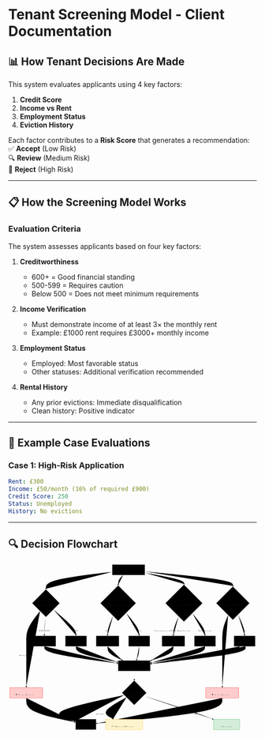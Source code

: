 # Tenant Screening Model - Client Documentation

## 📊 How Tenant Decisions Are Made
This system evaluates applicants using 4 key factors:  
1. **Credit Score**  
2. **Income vs Rent**  
3. **Employment Status**  
4. **Eviction History**  

Each factor contributes to a **Risk Score** that generates a recommendation:  
✅ **Accept** (Low Risk)  
🔍 **Review** (Medium Risk)  
🚨 **Reject** (High Risk)  

---
## 📋 How the Screening Model Works

### Evaluation Criteria
The system assesses applicants based on four key factors:

1. **Creditworthiness**  
   - 600+ = Good financial standing  
   - 500-599 = Requires caution  
   - Below 500 = Does not meet minimum requirements  

2. **Income Verification**  
   - Must demonstrate income of at least 3× the monthly rent  
   - Example: £1000 rent requires £3000+ monthly income  

3. **Employment Status**  
   - Employed: Most favorable status  
   - Other statuses: Additional verification recommended  

4. **Rental History**  
   - Any prior evictions: Immediate disqualification  
   - Clean history: Positive indicator  

---

## 📑 Example Case Evaluations

### Case 1: High-Risk Application
```yaml
Rent: £300
Income: £50/month (16% of required £900)
Credit Score: 250
Status: Unemployed
History: No evictions

```
---

## 🔍 Decision Flowchart

<?xml version="1.0" encoding="UTF-8"?>
<svg xmlns:xlink="http://www.w3.org/1999/xlink" aria-roledescription="flowchart-v2" role="graphics-document document" viewBox="0 0 1291.62890625 872.28125" style="max-width: 1291.62890625px;" class="flowchart" xmlns="http://www.w3.org/2000/svg" width="100%" id="mermaid-svg-93"><style>#mermaid-svg-93{font-family:"trebuchet ms",verdana,arial,sans-serif;font-size:16px;fill:#ccc;}@keyframes edge-animation-frame{from{stroke-dashoffset:0;}}@keyframes dash{to{stroke-dashoffset:0;}}#mermaid-svg-93 .edge-animation-slow{stroke-dasharray:9,5!important;stroke-dashoffset:900;animation:dash 50s linear infinite;stroke-linecap:round;}#mermaid-svg-93 .edge-animation-fast{stroke-dasharray:9,5!important;stroke-dashoffset:900;animation:dash 20s linear infinite;stroke-linecap:round;}#mermaid-svg-93 .error-icon{fill:#a44141;}#mermaid-svg-93 .error-text{fill:#ddd;stroke:#ddd;}#mermaid-svg-93 .edge-thickness-normal{stroke-width:1px;}#mermaid-svg-93 .edge-thickness-thick{stroke-width:3.5px;}#mermaid-svg-93 .edge-pattern-solid{stroke-dasharray:0;}#mermaid-svg-93 .edge-thickness-invisible{stroke-width:0;fill:none;}#mermaid-svg-93 .edge-pattern-dashed{stroke-dasharray:3;}#mermaid-svg-93 .edge-pattern-dotted{stroke-dasharray:2;}#mermaid-svg-93 .marker{fill:lightgrey;stroke:lightgrey;}#mermaid-svg-93 .marker.cross{stroke:lightgrey;}#mermaid-svg-93 svg{font-family:"trebuchet ms",verdana,arial,sans-serif;font-size:16px;}#mermaid-svg-93 p{margin:0;}#mermaid-svg-93 .label{font-family:"trebuchet ms",verdana,arial,sans-serif;color:#ccc;}#mermaid-svg-93 .cluster-label text{fill:#F9FFFE;}#mermaid-svg-93 .cluster-label span{color:#F9FFFE;}#mermaid-svg-93 .cluster-label span p{background-color:transparent;}#mermaid-svg-93 .label text,#mermaid-svg-93 span{fill:#ccc;color:#ccc;}#mermaid-svg-93 .node rect,#mermaid-svg-93 .node circle,#mermaid-svg-93 .node ellipse,#mermaid-svg-93 .node polygon,#mermaid-svg-93 .node path{fill:#1f2020;stroke:#ccc;stroke-width:1px;}#mermaid-svg-93 .rough-node .label text,#mermaid-svg-93 .node .label text,#mermaid-svg-93 .image-shape .label,#mermaid-svg-93 .icon-shape .label{text-anchor:middle;}#mermaid-svg-93 .node .katex path{fill:#000;stroke:#000;stroke-width:1px;}#mermaid-svg-93 .rough-node .label,#mermaid-svg-93 .node .label,#mermaid-svg-93 .image-shape .label,#mermaid-svg-93 .icon-shape .label{text-align:center;}#mermaid-svg-93 .node.clickable{cursor:pointer;}#mermaid-svg-93 .root .anchor path{fill:lightgrey!important;stroke-width:0;stroke:lightgrey;}#mermaid-svg-93 .arrowheadPath{fill:lightgrey;}#mermaid-svg-93 .edgePath .path{stroke:lightgrey;stroke-width:2.0px;}#mermaid-svg-93 .flowchart-link{stroke:lightgrey;fill:none;}#mermaid-svg-93 .edgeLabel{background-color:hsl(0, 0%, 34.4117647059%);text-align:center;}#mermaid-svg-93 .edgeLabel p{background-color:hsl(0, 0%, 34.4117647059%);}#mermaid-svg-93 .edgeLabel rect{opacity:0.5;background-color:hsl(0, 0%, 34.4117647059%);fill:hsl(0, 0%, 34.4117647059%);}#mermaid-svg-93 .labelBkg{background-color:rgba(87.75, 87.75, 87.75, 0.5);}#mermaid-svg-93 .cluster rect{fill:hsl(180, 1.5873015873%, 28.3529411765%);stroke:rgba(255, 255, 255, 0.25);stroke-width:1px;}#mermaid-svg-93 .cluster text{fill:#F9FFFE;}#mermaid-svg-93 .cluster span{color:#F9FFFE;}#mermaid-svg-93 div.mermaidTooltip{position:absolute;text-align:center;max-width:200px;padding:2px;font-family:"trebuchet ms",verdana,arial,sans-serif;font-size:12px;background:hsl(20, 1.5873015873%, 12.3529411765%);border:1px solid rgba(255, 255, 255, 0.25);border-radius:2px;pointer-events:none;z-index:100;}#mermaid-svg-93 .flowchartTitleText{text-anchor:middle;font-size:18px;fill:#ccc;}#mermaid-svg-93 rect.text{fill:none;stroke-width:0;}#mermaid-svg-93 .icon-shape,#mermaid-svg-93 .image-shape{background-color:hsl(0, 0%, 34.4117647059%);text-align:center;}#mermaid-svg-93 .icon-shape p,#mermaid-svg-93 .image-shape p{background-color:hsl(0, 0%, 34.4117647059%);padding:2px;}#mermaid-svg-93 .icon-shape rect,#mermaid-svg-93 .image-shape rect{opacity:0.5;background-color:hsl(0, 0%, 34.4117647059%);fill:hsl(0, 0%, 34.4117647059%);}#mermaid-svg-93 :root{--mermaid-font-family:"trebuchet ms",verdana,arial,sans-serif;}</style><g><marker orient="auto" markerHeight="8" markerWidth="8" markerUnits="userSpaceOnUse" refY="5" refX="5" viewBox="0 0 10 10" class="marker flowchart-v2" id="mermaid-svg-93_flowchart-v2-pointEnd"><path style="stroke-width: 1; stroke-dasharray: 1, 0;" class="arrowMarkerPath" d="M 0 0 L 10 5 L 0 10 z"></path></marker><marker orient="auto" markerHeight="8" markerWidth="8" markerUnits="userSpaceOnUse" refY="5" refX="4.5" viewBox="0 0 10 10" class="marker flowchart-v2" id="mermaid-svg-93_flowchart-v2-pointStart"><path style="stroke-width: 1; stroke-dasharray: 1, 0;" class="arrowMarkerPath" d="M 0 5 L 10 10 L 10 0 z"></path></marker><marker orient="auto" markerHeight="11" markerWidth="11" markerUnits="userSpaceOnUse" refY="5" refX="11" viewBox="0 0 10 10" class="marker flowchart-v2" id="mermaid-svg-93_flowchart-v2-circleEnd"><circle style="stroke-width: 1; stroke-dasharray: 1, 0;" class="arrowMarkerPath" r="5" cy="5" cx="5"></circle></marker><marker orient="auto" markerHeight="11" markerWidth="11" markerUnits="userSpaceOnUse" refY="5" refX="-1" viewBox="0 0 10 10" class="marker flowchart-v2" id="mermaid-svg-93_flowchart-v2-circleStart"><circle style="stroke-width: 1; stroke-dasharray: 1, 0;" class="arrowMarkerPath" r="5" cy="5" cx="5"></circle></marker><marker orient="auto" markerHeight="11" markerWidth="11" markerUnits="userSpaceOnUse" refY="5.2" refX="12" viewBox="0 0 11 11" class="marker cross flowchart-v2" id="mermaid-svg-93_flowchart-v2-crossEnd"><path style="stroke-width: 2; stroke-dasharray: 1, 0;" class="arrowMarkerPath" d="M 1,1 l 9,9 M 10,1 l -9,9"></path></marker><marker orient="auto" markerHeight="11" markerWidth="11" markerUnits="userSpaceOnUse" refY="5.2" refX="-1" viewBox="0 0 11 11" class="marker cross flowchart-v2" id="mermaid-svg-93_flowchart-v2-crossStart"><path style="stroke-width: 2; stroke-dasharray: 1, 0;" class="arrowMarkerPath" d="M 1,1 l 9,9 M 10,1 l -9,9"></path></marker><g class="root"><g class="clusters"></g><g class="edgePaths"><path marker-end="url(#mermaid-svg-93_flowchart-v2-pointEnd)" style="" class="edge-thickness-normal edge-pattern-solid edge-thickness-normal edge-pattern-solid flowchart-link" id="L_A_B_0" d="M540.656,45.241L483.158,52.201C425.66,59.16,310.664,73.08,253.243,87.755C195.821,102.43,195.975,117.86,196.051,125.574L196.128,133.289"></path><path marker-end="url(#mermaid-svg-93_flowchart-v2-pointEnd)" style="" class="edge-thickness-normal edge-pattern-solid edge-thickness-normal edge-pattern-solid flowchart-link" id="L_B_C_0" d="M165.259,248.693L153.311,264.059C141.363,279.425,117.467,310.158,105.518,336.191C93.57,362.224,93.57,383.557,93.57,404.891C93.57,426.224,93.57,447.557,93.57,468.891C93.57,490.224,93.57,511.557,93.57,530.891C93.57,550.224,93.57,567.557,93.57,585.757C93.57,603.956,93.57,623.021,93.57,632.553L93.57,642.086"></path><path marker-end="url(#mermaid-svg-93_flowchart-v2-pointEnd)" style="" class="edge-thickness-normal edge-pattern-solid edge-thickness-normal edge-pattern-solid flowchart-link" id="L_B_D_0" d="M192.183,275.617L191.45,286.496C190.716,297.375,189.249,319.133,188.515,335.512C187.781,351.891,187.781,362.891,187.781,368.391L187.781,373.891"></path><path marker-end="url(#mermaid-svg-93_flowchart-v2-pointEnd)" style="" class="edge-thickness-normal edge-pattern-solid edge-thickness-normal edge-pattern-solid flowchart-link" id="L_B_E_0" d="M234.623,241.146L254.187,257.77C273.751,274.394,312.88,307.642,332.444,329.767C352.008,351.891,352.008,362.891,352.008,368.391L352.008,373.891"></path><path marker-end="url(#mermaid-svg-93_flowchart-v2-pointEnd)" style="" class="edge-thickness-normal edge-pattern-solid edge-thickness-normal edge-pattern-solid flowchart-link" id="L_A_F_0" d="M597.203,62L592.874,66.167C588.544,70.333,579.885,78.667,575.628,87.099C571.371,95.531,571.515,104.063,571.587,108.329L571.659,112.594"></path><path marker-end="url(#mermaid-svg-93_flowchart-v2-pointEnd)" style="" class="edge-thickness-normal edge-pattern-solid edge-thickness-normal edge-pattern-solid flowchart-link" id="L_F_G_0" d="M544.85,273.42L540.081,284.665C535.311,295.91,525.773,318.401,521.004,335.146C516.234,351.891,516.234,362.891,516.234,368.391L516.234,373.891"></path><path marker-end="url(#mermaid-svg-93_flowchart-v2-pointEnd)" style="" class="edge-thickness-normal edge-pattern-solid edge-thickness-normal edge-pattern-solid flowchart-link" id="L_F_H_0" d="M613.156,258.868L624.373,272.538C635.591,286.209,658.026,313.55,669.243,332.72C680.461,351.891,680.461,362.891,680.461,368.391L680.461,373.891"></path><path marker-end="url(#mermaid-svg-93_flowchart-v2-pointEnd)" style="" class="edge-thickness-normal edge-pattern-solid edge-thickness-normal edge-pattern-solid flowchart-link" id="L_A_I_0" d="M709.859,50.273L743.766,56.394C777.672,62.515,845.484,74.758,879.461,84.462C913.437,94.167,913.578,101.334,913.648,104.917L913.718,108.501"></path><path marker-end="url(#mermaid-svg-93_flowchart-v2-pointEnd)" style="" class="edge-thickness-normal edge-pattern-solid edge-thickness-normal edge-pattern-solid flowchart-link" id="L_I_J_0" d="M885.722,276.316L881.153,287.079C876.583,297.841,867.444,319.366,862.874,335.628C858.305,351.891,858.305,362.891,858.305,368.391L858.305,373.891"></path><path marker-end="url(#mermaid-svg-93_flowchart-v2-pointEnd)" style="" class="edge-thickness-normal edge-pattern-solid edge-thickness-normal edge-pattern-solid flowchart-link" id="L_I_K_0" d="M957.073,261.115L967.982,274.411C978.892,287.707,1000.712,314.299,1011.621,333.095C1022.531,351.891,1022.531,362.891,1022.531,368.391L1022.531,373.891"></path><path marker-end="url(#mermaid-svg-93_flowchart-v2-pointEnd)" style="" class="edge-thickness-normal edge-pattern-solid edge-thickness-normal edge-pattern-solid flowchart-link" id="L_A_L_0" d="M709.859,43.113L786.139,50.427C862.419,57.742,1014.979,72.371,1091.333,84.895C1167.687,97.419,1167.835,107.839,1167.908,113.049L1167.982,118.258"></path><path marker-end="url(#mermaid-svg-93_flowchart-v2-pointEnd)" style="" class="edge-thickness-normal edge-pattern-solid edge-thickness-normal edge-pattern-solid flowchart-link" id="L_L_M_0" d="M1142.82,269.414L1137.774,281.326C1132.729,293.239,1122.638,317.065,1117.592,339.644C1112.547,362.224,1112.547,383.557,1112.547,404.891C1112.547,426.224,1112.547,447.557,1112.547,468.891C1112.547,490.224,1112.547,511.557,1112.547,530.891C1112.547,550.224,1112.547,567.557,1112.547,585.757C1112.547,603.956,1112.547,623.021,1112.547,632.553L1112.547,642.086"></path><path marker-end="url(#mermaid-svg-93_flowchart-v2-pointEnd)" style="" class="edge-thickness-normal edge-pattern-solid edge-thickness-normal edge-pattern-solid flowchart-link" id="L_L_N_0" d="M1195.169,267.502L1200.743,279.734C1206.317,291.965,1217.465,316.428,1223.039,334.159C1228.613,351.891,1228.613,362.891,1228.613,368.391L1228.613,373.891"></path><path marker-end="url(#mermaid-svg-93_flowchart-v2-pointEnd)" style="" class="edge-thickness-normal edge-pattern-solid edge-thickness-normal edge-pattern-solid flowchart-link" id="L_C_Z_0" d="M93.57,700.086L93.57,712.285C93.57,724.484,93.57,748.883,135.686,769.784C177.802,790.686,262.034,808.09,304.15,816.793L346.266,825.495"></path><path marker-end="url(#mermaid-svg-93_flowchart-v2-pointEnd)" style="" class="edge-thickness-normal edge-pattern-solid edge-thickness-normal edge-pattern-solid flowchart-link" id="L_M_Z_0" d="M1112.547,700.086L1112.547,712.285C1112.547,724.484,1112.547,748.883,1003.859,770.89C895.17,792.897,677.794,812.512,569.106,822.32L460.417,832.128"></path><path marker-end="url(#mermaid-svg-93_flowchart-v2-pointEnd)" style="" class="edge-thickness-normal edge-pattern-solid edge-thickness-normal edge-pattern-solid flowchart-link" id="L_D_O_0" d="M187.781,431.891L187.781,438.057C187.781,444.224,187.781,456.557,251.048,471.394C314.314,486.23,440.848,503.57,504.114,512.24L567.381,520.909"></path><path marker-end="url(#mermaid-svg-93_flowchart-v2-pointEnd)" style="" class="edge-thickness-normal edge-pattern-solid edge-thickness-normal edge-pattern-solid flowchart-link" id="L_G_O_0" d="M516.234,431.891L516.234,438.057C516.234,444.224,516.234,456.557,528.982,468.611C541.729,480.665,567.224,492.439,579.971,498.326L592.718,504.214"></path><path marker-end="url(#mermaid-svg-93_flowchart-v2-pointEnd)" style="" class="edge-thickness-normal edge-pattern-solid edge-thickness-normal edge-pattern-solid flowchart-link" id="L_J_O_0" d="M858.305,431.891L858.305,438.057C858.305,444.224,858.305,456.557,838.937,468.815C819.569,481.073,780.833,493.256,761.465,499.348L742.097,505.439"></path><path marker-end="url(#mermaid-svg-93_flowchart-v2-pointEnd)" style="" class="edge-thickness-normal edge-pattern-solid edge-thickness-normal edge-pattern-solid flowchart-link" id="L_N_O_0" d="M1205.244,431.891L1199.906,438.057C1194.569,444.224,1183.894,456.557,1106.728,471.591C1029.563,486.626,885.907,504.361,814.079,513.228L742.251,522.096"></path><path marker-end="url(#mermaid-svg-93_flowchart-v2-pointEnd)" style="" class="edge-thickness-normal edge-pattern-solid edge-thickness-normal edge-pattern-solid flowchart-link" id="L_E_O_0" d="M352.008,431.891L352.008,438.057C352.008,444.224,352.008,456.557,387.912,470.312C423.815,484.068,495.623,499.245,531.526,506.833L567.43,514.422"></path><path marker-end="url(#mermaid-svg-93_flowchart-v2-pointEnd)" style="" class="edge-thickness-normal edge-pattern-solid edge-thickness-normal edge-pattern-solid flowchart-link" id="L_H_O_0" d="M680.461,431.891L680.461,438.057C680.461,444.224,680.461,456.557,678.238,468.272C676.014,479.986,671.568,491.082,669.344,496.63L667.121,502.178"></path><path marker-end="url(#mermaid-svg-93_flowchart-v2-pointEnd)" style="" class="edge-thickness-normal edge-pattern-solid edge-thickness-normal edge-pattern-solid flowchart-link" id="L_K_O_0" d="M1022.531,431.891L1022.531,438.057C1022.531,444.224,1022.531,456.557,975.813,470.855C929.095,485.153,835.658,501.415,788.94,509.546L742.222,517.677"></path><path marker-end="url(#mermaid-svg-93_flowchart-v2-pointEnd)" style="" class="edge-thickness-normal edge-pattern-solid edge-thickness-normal edge-pattern-solid flowchart-link" id="L_N_O_2" d="M1232.832,431.891L1233.796,438.057C1234.759,444.224,1236.686,456.557,1154.924,471.793C1073.161,487.029,907.709,505.166,824.983,514.235L742.257,523.304"></path><path marker-end="url(#mermaid-svg-93_flowchart-v2-pointEnd)" style="" class="edge-thickness-normal edge-pattern-solid edge-thickness-normal edge-pattern-solid flowchart-link" id="L_O_P_0" d="M654.813,559.891L654.813,564.057C654.813,568.224,654.813,576.557,654.883,584.307C654.953,592.058,655.094,599.224,655.164,602.808L655.234,606.391"></path><path marker-end="url(#mermaid-svg-93_flowchart-v2-pointEnd)" style="" class="edge-thickness-normal edge-pattern-solid edge-thickness-normal edge-pattern-solid flowchart-link" id="L_P_Z_0" d="M603.194,684.663L533.224,699.433C463.254,714.202,323.315,743.742,280.506,766.415C237.698,789.089,292.02,804.897,319.182,812.801L346.343,820.704"></path><path marker-end="url(#mermaid-svg-93_flowchart-v2-pointEnd)" style="" class="edge-thickness-normal edge-pattern-solid edge-thickness-normal edge-pattern-solid flowchart-link" id="L_P_Q_0" d="M614.722,696.19L591.416,709.039C568.111,721.887,521.501,747.584,509.909,766.301C498.316,785.017,521.742,796.753,533.455,802.622L545.168,808.49"></path><path marker-end="url(#mermaid-svg-93_flowchart-v2-pointEnd)" style="" class="edge-thickness-normal edge-pattern-solid edge-thickness-normal edge-pattern-solid flowchart-link" id="L_P_R_0" d="M703.232,688.861L747.549,702.931C791.866,717.001,880.499,745.141,940.567,765.29C1000.634,785.439,1032.135,797.597,1047.885,803.676L1063.635,809.755"></path></g><g class="edgeLabels"><g class="edgeLabel"><g transform="translate(0, 0)" class="label"><foreignObject height="0" width="0"><div style="display: table-cell; white-space: nowrap; line-height: 1.5; max-width: 200px; text-align: center;" class="labelBkg" xmlns="http://www.w3.org/1999/xhtml"><span class="edgeLabel"></span></div></foreignObject></g></g><g transform="translate(93.5703125, 468.890625)" class="edgeLabel"><g transform="translate(-36.4921875, -12)" class="label"><foreignObject height="24" width="72.984375"><div style="display: table-cell; white-space: nowrap; line-height: 1.5; max-width: 200px; text-align: center;" class="labelBkg" xmlns="http://www.w3.org/1999/xhtml"><span class="edgeLabel"><p>Below 500</p></span></div></foreignObject></g></g><g transform="translate(187.78125, 340.890625)" class="edgeLabel"><g transform="translate(-28.109375, -12)" class="label"><foreignObject height="24" width="56.21875"><div style="display: table-cell; white-space: nowrap; line-height: 1.5; max-width: 200px; text-align: center;" class="labelBkg" xmlns="http://www.w3.org/1999/xhtml"><span class="edgeLabel"><p>500-599</p></span></div></foreignObject></g></g><g transform="translate(352.0078125, 340.890625)" class="edgeLabel"><g transform="translate(-16.78125, -12)" class="label"><foreignObject height="24" width="33.5625"><div style="display: table-cell; white-space: nowrap; line-height: 1.5; max-width: 200px; text-align: center;" class="labelBkg" xmlns="http://www.w3.org/1999/xhtml"><span class="edgeLabel"><p>600+</p></span></div></foreignObject></g></g><g class="edgeLabel"><g transform="translate(0, 0)" class="label"><foreignObject height="0" width="0"><div style="display: table-cell; white-space: nowrap; line-height: 1.5; max-width: 200px; text-align: center;" class="labelBkg" xmlns="http://www.w3.org/1999/xhtml"><span class="edgeLabel"></span></div></foreignObject></g></g><g transform="translate(516.234375, 340.890625)" class="edgeLabel"><g transform="translate(-9.3984375, -12)" class="label"><foreignObject height="24" width="18.796875"><div style="display: table-cell; white-space: nowrap; line-height: 1.5; max-width: 200px; text-align: center;" class="labelBkg" xmlns="http://www.w3.org/1999/xhtml"><span class="edgeLabel"><p>No</p></span></div></foreignObject></g></g><g transform="translate(680.4609375, 340.890625)" class="edgeLabel"><g transform="translate(-11.328125, -12)" class="label"><foreignObject height="24" width="22.65625"><div style="display: table-cell; white-space: nowrap; line-height: 1.5; max-width: 200px; text-align: center;" class="labelBkg" xmlns="http://www.w3.org/1999/xhtml"><span class="edgeLabel"><p>Yes</p></span></div></foreignObject></g></g><g class="edgeLabel"><g transform="translate(0, 0)" class="label"><foreignObject height="0" width="0"><div style="display: table-cell; white-space: nowrap; line-height: 1.5; max-width: 200px; text-align: center;" class="labelBkg" xmlns="http://www.w3.org/1999/xhtml"><span class="edgeLabel"></span></div></foreignObject></g></g><g transform="translate(858.3046875, 340.890625)" class="edgeLabel"><g transform="translate(-99.8984375, -12)" class="label"><foreignObject height="24" width="199.796875"><div style="display: table-cell; white-space: nowrap; line-height: 1.5; max-width: 200px; text-align: center;" class="labelBkg" xmlns="http://www.w3.org/1999/xhtml"><span class="edgeLabel"><p>Unemployed/Self-Employed</p></span></div></foreignObject></g></g><g transform="translate(1022.53125, 340.890625)" class="edgeLabel"><g transform="translate(-34.8046875, -12)" class="label"><foreignObject height="24" width="69.609375"><div style="display: table-cell; white-space: nowrap; line-height: 1.5; max-width: 200px; text-align: center;" class="labelBkg" xmlns="http://www.w3.org/1999/xhtml"><span class="edgeLabel"><p>Employed</p></span></div></foreignObject></g></g><g class="edgeLabel"><g transform="translate(0, 0)" class="label"><foreignObject height="0" width="0"><div style="display: table-cell; white-space: nowrap; line-height: 1.5; max-width: 200px; text-align: center;" class="labelBkg" xmlns="http://www.w3.org/1999/xhtml"><span class="edgeLabel"></span></div></foreignObject></g></g><g transform="translate(1112.546875, 468.890625)" class="edgeLabel"><g transform="translate(-11.328125, -12)" class="label"><foreignObject height="24" width="22.65625"><div style="display: table-cell; white-space: nowrap; line-height: 1.5; max-width: 200px; text-align: center;" class="labelBkg" xmlns="http://www.w3.org/1999/xhtml"><span class="edgeLabel"><p>Yes</p></span></div></foreignObject></g></g><g transform="translate(1228.61328125, 340.890625)" class="edgeLabel"><g transform="translate(-9.3984375, -12)" class="label"><foreignObject height="24" width="18.796875"><div style="display: table-cell; white-space: nowrap; line-height: 1.5; max-width: 200px; text-align: center;" class="labelBkg" xmlns="http://www.w3.org/1999/xhtml"><span class="edgeLabel"><p>No</p></span></div></foreignObject></g></g><g class="edgeLabel"><g transform="translate(0, 0)" class="label"><foreignObject height="0" width="0"><div style="display: table-cell; white-space: nowrap; line-height: 1.5; max-width: 200px; text-align: center;" class="labelBkg" xmlns="http://www.w3.org/1999/xhtml"><span class="edgeLabel"></span></div></foreignObject></g></g><g class="edgeLabel"><g transform="translate(0, 0)" class="label"><foreignObject height="0" width="0"><div style="display: table-cell; white-space: nowrap; line-height: 1.5; max-width: 200px; text-align: center;" class="labelBkg" xmlns="http://www.w3.org/1999/xhtml"><span class="edgeLabel"></span></div></foreignObject></g></g><g class="edgeLabel"><g transform="translate(0, 0)" class="label"><foreignObject height="0" width="0"><div style="display: table-cell; white-space: nowrap; line-height: 1.5; max-width: 200px; text-align: center;" class="labelBkg" xmlns="http://www.w3.org/1999/xhtml"><span class="edgeLabel"></span></div></foreignObject></g></g><g class="edgeLabel"><g transform="translate(0, 0)" class="label"><foreignObject height="0" width="0"><div style="display: table-cell; white-space: nowrap; line-height: 1.5; max-width: 200px; text-align: center;" class="labelBkg" xmlns="http://www.w3.org/1999/xhtml"><span class="edgeLabel"></span></div></foreignObject></g></g><g class="edgeLabel"><g transform="translate(0, 0)" class="label"><foreignObject height="0" width="0"><div style="display: table-cell; white-space: nowrap; line-height: 1.5; max-width: 200px; text-align: center;" class="labelBkg" xmlns="http://www.w3.org/1999/xhtml"><span class="edgeLabel"></span></div></foreignObject></g></g><g class="edgeLabel"><g transform="translate(0, 0)" class="label"><foreignObject height="0" width="0"><div style="display: table-cell; white-space: nowrap; line-height: 1.5; max-width: 200px; text-align: center;" class="labelBkg" xmlns="http://www.w3.org/1999/xhtml"><span class="edgeLabel"></span></div></foreignObject></g></g><g class="edgeLabel"><g transform="translate(0, 0)" class="label"><foreignObject height="0" width="0"><div style="display: table-cell; white-space: nowrap; line-height: 1.5; max-width: 200px; text-align: center;" class="labelBkg" xmlns="http://www.w3.org/1999/xhtml"><span class="edgeLabel"></span></div></foreignObject></g></g><g class="edgeLabel"><g transform="translate(0, 0)" class="label"><foreignObject height="0" width="0"><div style="display: table-cell; white-space: nowrap; line-height: 1.5; max-width: 200px; text-align: center;" class="labelBkg" xmlns="http://www.w3.org/1999/xhtml"><span class="edgeLabel"></span></div></foreignObject></g></g><g class="edgeLabel"><g transform="translate(0, 0)" class="label"><foreignObject height="0" width="0"><div style="display: table-cell; white-space: nowrap; line-height: 1.5; max-width: 200px; text-align: center;" class="labelBkg" xmlns="http://www.w3.org/1999/xhtml"><span class="edgeLabel"></span></div></foreignObject></g></g><g class="edgeLabel"><g transform="translate(0, 0)" class="label"><foreignObject height="0" width="0"><div style="display: table-cell; white-space: nowrap; line-height: 1.5; max-width: 200px; text-align: center;" class="labelBkg" xmlns="http://www.w3.org/1999/xhtml"><span class="edgeLabel"></span></div></foreignObject></g></g><g class="edgeLabel"><g transform="translate(0, 0)" class="label"><foreignObject height="0" width="0"><div style="display: table-cell; white-space: nowrap; line-height: 1.5; max-width: 200px; text-align: center;" class="labelBkg" xmlns="http://www.w3.org/1999/xhtml"><span class="edgeLabel"></span></div></foreignObject></g></g><g transform="translate(183.375, 773.28125)" class="edgeLabel"><g transform="translate(-12.5859375, -12)" class="label"><foreignObject height="24" width="25.171875"><div style="display: table-cell; white-space: nowrap; line-height: 1.5; max-width: 200px; text-align: center;" class="labelBkg" xmlns="http://www.w3.org/1999/xhtml"><span class="edgeLabel"><p>≥60</p></span></div></foreignObject></g></g><g transform="translate(474.890625, 773.28125)" class="edgeLabel"><g transform="translate(-19.71875, -12)" class="label"><foreignObject height="24" width="39.4375"><div style="display: table-cell; white-space: nowrap; line-height: 1.5; max-width: 200px; text-align: center;" class="labelBkg" xmlns="http://www.w3.org/1999/xhtml"><span class="edgeLabel"><p>30-59</p></span></div></foreignObject></g></g><g transform="translate(969.1328125, 773.28125)" class="edgeLabel"><g transform="translate(-12.5859375, -12)" class="label"><foreignObject height="24" width="25.171875"><div style="display: table-cell; white-space: nowrap; line-height: 1.5; max-width: 200px; text-align: center;" class="labelBkg" xmlns="http://www.w3.org/1999/xhtml"><span class="edgeLabel"><p>&lt;30</p></span></div></foreignObject></g></g></g><g class="nodes"><g transform="translate(625.2578125, 35)" id="flowchart-A-0" class="node default"><rect height="54" width="169.203125" y="-27" x="-84.6015625" style="" class="basic label-container"></rect><g transform="translate(-54.6015625, -12)" style="" class="label"><rect></rect><foreignObject height="24" width="109.203125"><div style="display: table-cell; white-space: nowrap; line-height: 1.5; max-width: 200px; text-align: center;" xmlns="http://www.w3.org/1999/xhtml"><span class="nodeLabel"><p>Start Screening</p></span></div></foreignObject></g></g><g transform="translate(195.66796875, 207.9453125)" id="flowchart-B-1" class="node default"><polygon transform="translate(-71.15625,71.15625)" class="label-container" points="71.15625,0 142.3125,-71.15625 71.15625,-142.3125 0,-71.15625"></polygon><g transform="translate(-44.15625, -12)" style="" class="label"><rect></rect><foreignObject height="24" width="88.3125"><div style="display: table-cell; white-space: nowrap; line-height: 1.5; max-width: 200px; text-align: center;" xmlns="http://www.w3.org/1999/xhtml"><span class="nodeLabel"><p>Credit Score</p></span></div></foreignObject></g></g><g transform="translate(93.5703125, 673.0859375)" id="flowchart-C-3" class="node default"><rect height="54" width="171.140625" y="-27" x="-85.5703125" style="fill:#ffcccc !important;stroke:#ff0000 !important" class="basic label-container"></rect><g transform="translate(-55.5703125, -12)" style="" class="label"><rect></rect><foreignObject height="24" width="111.140625"><div style="display: table-cell; white-space: nowrap; line-height: 1.5; max-width: 200px; text-align: center;" xmlns="http://www.w3.org/1999/xhtml"><span class="nodeLabel"><p style="color:#000000 !important;">🚨 Auto-Reject</p></span></div></foreignObject></g></g><g transform="translate(187.78125, 404.890625)" id="flowchart-D-5" class="node default"><rect height="54" width="118.421875" y="-27" x="-59.2109375" style="" class="basic label-container"></rect><g transform="translate(-29.2109375, -12)" style="" class="label"><rect></rect><foreignObject height="24" width="58.421875"><div style="display: table-cell; white-space: nowrap; line-height: 1.5; max-width: 200px; text-align: center;" xmlns="http://www.w3.org/1999/xhtml"><span class="nodeLabel"><p>+40 Risk</p></span></div></foreignObject></g></g><g transform="translate(352.0078125, 404.890625)" id="flowchart-E-7" class="node default"><rect height="54" width="110.03125" y="-27" x="-55.015625" style="" class="basic label-container"></rect><g transform="translate(-25.015625, -12)" style="" class="label"><rect></rect><foreignObject height="24" width="50.03125"><div style="display: table-cell; white-space: nowrap; line-height: 1.5; max-width: 200px; text-align: center;" xmlns="http://www.w3.org/1999/xhtml"><span class="nodeLabel"><p>+0 Risk</p></span></div></foreignObject></g></g><g transform="translate(571.2265625, 207.9453125)" id="flowchart-F-9" class="node default"><polygon transform="translate(-91.8515625,91.8515625)" class="label-container" points="91.8515625,0 183.703125,-91.8515625 91.8515625,-183.703125 0,-91.8515625"></polygon><g transform="translate(-64.8515625, -12)" style="" class="label"><rect></rect><foreignObject height="24" width="129.703125"><div style="display: table-cell; white-space: nowrap; line-height: 1.5; max-width: 200px; text-align: center;" xmlns="http://www.w3.org/1999/xhtml"><span class="nodeLabel"><p>Income ≥ 3× Rent?</p></span></div></foreignObject></g></g><g transform="translate(516.234375, 404.890625)" id="flowchart-G-11" class="node default"><rect height="54" width="118.421875" y="-27" x="-59.2109375" style="" class="basic label-container"></rect><g transform="translate(-29.2109375, -12)" style="" class="label"><rect></rect><foreignObject height="24" width="58.421875"><div style="display: table-cell; white-space: nowrap; line-height: 1.5; max-width: 200px; text-align: center;" xmlns="http://www.w3.org/1999/xhtml"><span class="nodeLabel"><p>+40 Risk</p></span></div></foreignObject></g></g><g transform="translate(680.4609375, 404.890625)" id="flowchart-H-13" class="node default"><rect height="54" width="110.03125" y="-27" x="-55.015625" style="" class="basic label-container"></rect><g transform="translate(-25.015625, -12)" style="" class="label"><rect></rect><foreignObject height="24" width="50.03125"><div style="display: table-cell; white-space: nowrap; line-height: 1.5; max-width: 200px; text-align: center;" xmlns="http://www.w3.org/1999/xhtml"><span class="nodeLabel"><p>+0 Risk</p></span></div></foreignObject></g></g><g transform="translate(913.296875, 207.9453125)" id="flowchart-I-15" class="node default"><polygon transform="translate(-95.9453125,95.9453125)" class="label-container" points="95.9453125,0 191.890625,-95.9453125 95.9453125,-191.890625 0,-95.9453125"></polygon><g transform="translate(-68.9453125, -12)" style="" class="label"><rect></rect><foreignObject height="24" width="137.890625"><div style="display: table-cell; white-space: nowrap; line-height: 1.5; max-width: 200px; text-align: center;" xmlns="http://www.w3.org/1999/xhtml"><span class="nodeLabel"><p>Employment Status</p></span></div></foreignObject></g></g><g transform="translate(858.3046875, 404.890625)" id="flowchart-J-17" class="node default"><rect height="54" width="118.421875" y="-27" x="-59.2109375" style="" class="basic label-container"></rect><g transform="translate(-29.2109375, -12)" style="" class="label"><rect></rect><foreignObject height="24" width="58.421875"><div style="display: table-cell; white-space: nowrap; line-height: 1.5; max-width: 200px; text-align: center;" xmlns="http://www.w3.org/1999/xhtml"><span class="nodeLabel"><p>+10 Risk</p></span></div></foreignObject></g></g><g transform="translate(1022.53125, 404.890625)" id="flowchart-K-19" class="node default"><rect height="54" width="110.03125" y="-27" x="-55.015625" style="" class="basic label-container"></rect><g transform="translate(-25.015625, -12)" style="" class="label"><rect></rect><foreignObject height="24" width="50.03125"><div style="display: table-cell; white-space: nowrap; line-height: 1.5; max-width: 200px; text-align: center;" xmlns="http://www.w3.org/1999/xhtml"><span class="nodeLabel"><p>+0 Risk</p></span></div></foreignObject></g></g><g transform="translate(1167.5390625, 207.9453125)" id="flowchart-L-21" class="node default"><polygon transform="translate(-86.1875,86.1875)" class="label-container" points="86.1875,0 172.375,-86.1875 86.1875,-172.375 0,-86.1875"></polygon><g transform="translate(-59.1875, -12)" style="" class="label"><rect></rect><foreignObject height="24" width="118.375"><div style="display: table-cell; white-space: nowrap; line-height: 1.5; max-width: 200px; text-align: center;" xmlns="http://www.w3.org/1999/xhtml"><span class="nodeLabel"><p>Eviction History?</p></span></div></foreignObject></g></g><g transform="translate(1112.546875, 673.0859375)" id="flowchart-M-23" class="node default"><rect height="54" width="171.140625" y="-27" x="-85.5703125" style="fill:#ffcccc !important;stroke:#ff0000 !important" class="basic label-container"></rect><g transform="translate(-55.5703125, -12)" style="" class="label"><rect></rect><foreignObject height="24" width="111.140625"><div style="display: table-cell; white-space: nowrap; line-height: 1.5; max-width: 200px; text-align: center;" xmlns="http://www.w3.org/1999/xhtml"><span class="nodeLabel"><p style="color:#000000 !important;">🚨 Auto-Reject</p></span></div></foreignObject></g></g><g transform="translate(1228.61328125, 404.890625)" id="flowchart-N-25" class="node default"><rect height="54" width="110.03125" y="-27" x="-55.015625" style="" class="basic label-container"></rect><g transform="translate(-25.015625, -12)" style="" class="label"><rect></rect><foreignObject height="24" width="50.03125"><div style="display: table-cell; white-space: nowrap; line-height: 1.5; max-width: 200px; text-align: center;" xmlns="http://www.w3.org/1999/xhtml"><span class="nodeLabel"><p>+0 Risk</p></span></div></foreignObject></g></g><g transform="translate(403.30859375, 837.28125)" id="flowchart-Z-27" class="node default"><rect height="54" width="106.25" y="-27" x="-53.125" style="" class="basic label-container"></rect><g transform="translate(-23.125, -12)" style="" class="label"><rect></rect><foreignObject height="24" width="46.25"><div style="display: table-cell; white-space: nowrap; line-height: 1.5; max-width: 200px; text-align: center;" xmlns="http://www.w3.org/1999/xhtml"><span class="nodeLabel"><p>Reject</p></span></div></foreignObject></g></g><g transform="translate(654.8125, 532.890625)" id="flowchart-O-34" class="node default"><rect height="54" width="166.9375" y="-27" x="-83.46875" style="" class="basic label-container"></rect><g transform="translate(-53.46875, -12)" style="" class="label"><rect></rect><foreignObject height="24" width="106.9375"><div style="display: table-cell; white-space: nowrap; line-height: 1.5; max-width: 200px; text-align: center;" xmlns="http://www.w3.org/1999/xhtml"><span class="nodeLabel"><p>Sum Risk Score</p></span></div></foreignObject></g></g><g transform="translate(654.8125, 673.0859375)" id="flowchart-P-41" class="node default"><polygon transform="translate(-63.1953125,63.1953125)" class="label-container" points="63.1953125,0 126.390625,-63.1953125 63.1953125,-126.390625 0,-63.1953125"></polygon><g transform="translate(-36.1953125, -12)" style="" class="label"><rect></rect><foreignObject height="24" width="72.390625"><div style="display: table-cell; white-space: nowrap; line-height: 1.5; max-width: 200px; text-align: center;" xmlns="http://www.w3.org/1999/xhtml"><span class="nodeLabel"><p>Risk Score</p></span></div></foreignObject></g></g><g transform="translate(602.63671875, 837.28125)" id="flowchart-Q-45" class="node default"><rect height="54" width="192.40625" y="-27" x="-96.203125" style="fill:#fff3cd !important;stroke:#ffc107 !important" class="basic label-container"></rect><g transform="translate(-66.203125, -12)" style="" class="label"><rect></rect><foreignObject height="24" width="132.40625"><div style="display: table-cell; white-space: nowrap; line-height: 1.5; max-width: 200px; text-align: center;" xmlns="http://www.w3.org/1999/xhtml"><span class="nodeLabel"><p style="color:#000000 !important;">🔍 Manual Review</p></span></div></foreignObject></g></g><g transform="translate(1134.953125, 837.28125)" id="flowchart-R-47" class="node default"><rect height="54" width="135.171875" y="-27" x="-67.5859375" style="fill:#d4edda !important;stroke:#28a745 !important" class="basic label-container"></rect><g transform="translate(-37.5859375, -12)" style="" class="label"><rect></rect><foreignObject height="24" width="75.171875"><div style="display: table-cell; white-space: nowrap; line-height: 1.5; max-width: 200px; text-align: center;" xmlns="http://www.w3.org/1999/xhtml"><span class="nodeLabel"><p style="color:#000000 !important;">✅ Accept</p></span></div></foreignObject></g></g></g></g></g></svg>